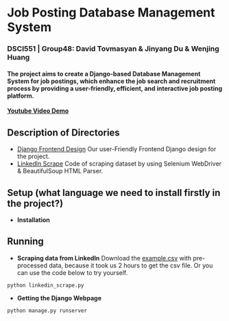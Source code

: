 # Job Posting Database Management System
### DSCI551 | Group48: David Tovmasyan & Jinyang Du & Wenjing Huang
#### The project aims to create a Django-based Database Management System for job postings, which enhance the job search and recruitment process by providing a user-friendly, efficient, and interactive job posting platform.
**[Youtube Video Demo](https://www.youtube.com)**

## Description of Directories
- [Django Frontend Design](https://github.com/Jinyangd/DSCI551_Group48_Project/tree/main/django_project)
  Our user-Friendly Frontend Django design for the project. 
- [LinkedIn Scrape](https://github.com/Jinyangd/DSCI551_Group48_Project/blob/main/linkedin_scrape.py)
  Code of scraping dataset by using Selenium WebDriver & BeautifulSoup HTML Parser.

## Setup (what language we need to install firstly in the project?)
- **Installation**


## Running
- **Scraping data from LinkedIn**
Download the [example.csv](https://drive.google.com/file/d/1RLI85-oi-JQM9OdJEVLjCz-DFzeScRY5/view?usp=sharing) with pre-processed data, because it took us 2 hours to get the csv file.
Or you can use the code below to try yourself.
```shell
python linkedin_scrape.py
```
- **Getting the Django Webpage**
```shell
python manage.py runserver
```
